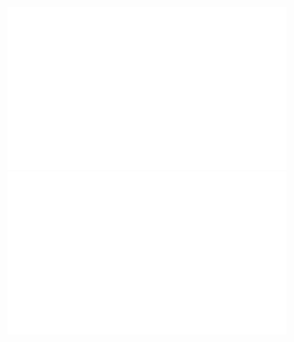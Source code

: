 <p align="center">
  <img src="https://github.com/MariusLedig/Github_stats/blob/master/generated/overview.svg" alt="Overview"/>
  <img src="https://github.com/MariusLedig/Github_stats/blob/master/generated/languages.svg" alt="Languages"/>
</p>
